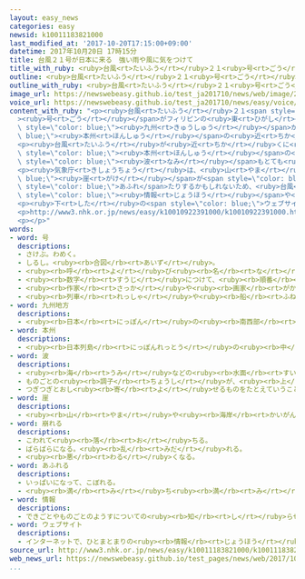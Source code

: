 ```yaml
---
layout: easy_news
categories: easy
newsid: k10011183821000
last_modified_at: '2017-10-20T17:15:00+09:00'
datetime: 2017年10月20日 17時15分
title: 台風２１号が日本に来る　強い雨や風に気をつけて
title_with_ruby: <ruby>台風<rt>たいふう</rt></ruby>２１<ruby>号<rt>ごう</rt></ruby>が<ruby>日本<rt>にっぽん</rt></ruby>に<ruby>来<rt>く</rt></ruby>る　<ruby>強<rt>つよ</rt></ruby>い<ruby>雨<rt>あめ</rt></ruby>や<ruby>風<rt>かぜ</rt></ruby>に<ruby>気<rt>き</rt></ruby>をつけて
outline: <ruby>台風<rt>たいふう</rt></ruby>２１<ruby>号<rt>ごう</rt></ruby>がフィリピンの<ruby>東<rt>ひがし</rt></ruby>の<ruby>海<rt>うみ</rt></ruby>から、<ruby>北<rt>きた</rt></ruby>に<ruby>向<rt>む</rt></ruby>かって<ruby>進<rt>すす</rt></ruby>んでいます。
outline_with_ruby: <ruby>台風<rt>たいふう</rt></ruby>２１<ruby>号<rt>ごう</rt></ruby>がフィリピンの<ruby>東<rt>ひがし</rt></ruby>の<ruby>海<rt>うみ</rt></ruby>から、<ruby>北<rt>きた</rt></ruby>に<ruby>向<rt>む</rt></ruby>かって<ruby>進<rt>すす</rt></ruby>んでいます。
image_url: https://newswebeasy.github.io/test_ja201710/news/web/image/2017/10/20/K10011183821_1710201214_1710201216_01_03.jpg
voice_url: https://newswebeasy.github.io/test_ja201710/news/easy/voice/2017/10/20/k10011183821000.mp3
content_with_ruby: "<p><ruby>台風<rt>たいふう</rt></ruby>２１<span style=\"color: blue;\"\
  ><ruby>号<rt>ごう</rt></ruby></span>がフィリピンの<ruby>東<rt>ひがし</rt></ruby>の<ruby>海<rt>うみ</rt></ruby>から、<ruby>北<rt>きた</rt></ruby>に<ruby>向<rt>む</rt></ruby>かって<ruby>進<rt>すす</rt></ruby>んでいます。<ruby>台風<rt>たいふう</rt></ruby>はこれからもっと<ruby>強<rt>つよ</rt></ruby>くなって、２１<ruby>日<rt>にち</rt></ruby>の<ruby>夕方<rt>ゆうがた</rt></ruby>ごろ、<ruby>沖縄県<rt>おきなわけん</rt></ruby>の<ruby>大東島<rt>だいとうじま</rt></ruby><ruby>地方<rt>ちほう</rt></ruby>の<ruby>近<rt>ちか</rt></ruby>くに<ruby>来<rt>き</rt></ruby>そうです。そして２２<ruby>日<rt>にち</rt></ruby>から２３<ruby>日<rt>にち</rt></ruby>の<ruby>間<rt>あいだ</rt></ruby>に、<span\
  \ style=\"color: blue;\"><ruby>九州<rt>きゅうしゅう</rt></ruby></span>から<span style=\"color:\
  \ blue;\"><ruby>本州<rt>ほんしゅう</rt></ruby></span>の<ruby>近<rt>ちか</rt></ruby>くに<ruby>来<rt>き</rt></ruby>そうです。</p>\n\
  <p><ruby>台風<rt>たいふう</rt></ruby>が<ruby>近<rt>ちか</rt></ruby>くに<ruby>来<rt>く</rt></ruby>ると、<ruby>沖縄県<rt>おきなわけん</rt></ruby>から<span\
  \ style=\"color: blue;\"><ruby>本州<rt>ほんしゅう</rt></ruby></span>の<ruby>広<rt>ひろ</rt></ruby>い<ruby>場所<rt>ばしょ</rt></ruby>で、とても<ruby>強<rt>つよ</rt></ruby>い<ruby>雨<rt>あめ</rt></ruby>がたくさん<ruby>降<rt>ふ</rt></ruby>る<ruby>心配<rt>しんぱい</rt></ruby>があります。<ruby>風<rt>かぜ</rt></ruby>もとても<ruby>強<rt>つよ</rt></ruby>くなって、<ruby>海<rt>うみ</rt></ruby>の<span\
  \ style=\"color: blue;\"><ruby>波<rt>なみ</rt></ruby></span>もとても<ruby>高<rt>たか</rt></ruby>くなります。</p>\n\
  <p><ruby>気象庁<rt>きしょうちょう</rt></ruby>は、<ruby>山<rt>やま</rt></ruby>や<span style=\"color:\
  \ blue;\"><ruby>崖<rt>がけ</rt></ruby></span>が<span style=\"color: blue;\"><ruby>崩<rt>くず</rt></ruby>れ</span>たり、<ruby>川<rt>かわ</rt></ruby>の<ruby>水<rt>みず</rt></ruby>が<span\
  \ style=\"color: blue;\">あふれ</span>たりするかもしれないため、<ruby>台風<rt>たいふう</rt></ruby>の<ruby>新<rt>あたら</rt></ruby>しい<span\
  \ style=\"color: blue;\"><ruby>情報<rt>じょうほう</rt></ruby></span>や<ruby>天気予報<rt>てんきよほう</rt></ruby>をよく<ruby>見<rt>み</rt></ruby>てほしいと<ruby>言<rt>い</rt></ruby>っています。</p>\n\
  <p><ruby>下<rt>した</rt></ruby>の<span style=\"color: blue;\">ウェブサイト</span>には、<ruby>台風<rt>たいふう</rt></ruby>が<ruby>近<rt>ちか</rt></ruby>くに<ruby>来<rt>き</rt></ruby>たときに<ruby>気<rt>き</rt></ruby>をつけることがやさしい<ruby>日本語<rt>にほんご</rt></ruby>で<ruby>書<rt>か</rt></ruby>いてあります。</p>\n\
  <p>http://www3.nhk.or.jp/news/easy/k10010922391000/k10010922391000.html</p>\n<p></p>\n\
  <p></p>"
words:
- word: 号
  descriptions:
  - さけぶ。わめく。
  - しるし。<ruby><rb>合図</rb><rt>あいず</rt></ruby>。
  - <ruby><rb>呼</rb><rt>よ</rt></ruby>び<ruby><rb>名</rb><rt>な</rt></ruby>。
  - <ruby><rb>数字</rb><rt>すうじ</rt></ruby>につけて、<ruby><rb>順番</rb><rt>じゅんばん</rt></ruby>を<ruby><rb>表</rb><rt>あらわ</rt></ruby>す。
  - <ruby><rb>作家</rb><rt>さっか</rt></ruby>や<ruby><rb>画家</rb><rt>がか</rt></ruby>などが、<ruby><rb>本名</rb><rt>ほんみょう</rt></ruby>のほかにつける<ruby><rb>名前</rb><rt>なまえ</rt></ruby>。
  - <ruby><rb>列車</rb><rt>れっしゃ</rt></ruby>や<ruby><rb>船</rb><rt>ふね</rt></ruby>などの<ruby><rb>名前</rb><rt>なまえ</rt></ruby>のあとにつけることば。
- word: 九州地方
  descriptions:
  - <ruby><rb>日本</rb><rt>にっぽん</rt></ruby>の<ruby><rb>南西部</rb><rt>なんせいぶ</rt></ruby>にある<ruby><rb>地方</rb><rt>ちほう</rt></ruby>。<ruby><rb>福岡</rb><rt>ふくおか</rt></ruby>・<ruby><rb>佐賀</rb><rt>さが</rt></ruby>・<ruby><rb>長崎</rb><rt>ながさき</rt></ruby>・<ruby><rb>熊本</rb><rt>くまもと</rt></ruby>・<ruby><rb>大分</rb><rt>おおいた</rt></ruby>・<ruby><rb>宮崎</rb><rt>みやざき</rt></ruby>・<ruby><rb>鹿児島</rb><rt>かごしま</rt></ruby>・<ruby><rb>沖縄</rb><rt>おきなわ</rt></ruby>の八<ruby><rb>県</rb><rt>けん</rt></ruby>がある。
- word: 本州
  descriptions:
  - <ruby><rb>日本列島</rb><rt>にっぽんれっとう</rt></ruby>の<ruby><rb>中</rb><rt>なか</rt></ruby>で、いちばん<ruby><rb>大</rb><rt>おお</rt></ruby>きい<ruby><rb>島</rb><rt>しま</rt></ruby>。
- word: 波
  descriptions:
  - <ruby><rb>海</rb><rt>うみ</rt></ruby>などの<ruby><rb>水面</rb><rt>すいめん</rt></ruby>が、<ruby><rb>高</rb><rt>たか</rt></ruby>くなったり<ruby><rb>低</rb><rt>ひく</rt></ruby>くなったりすること。また、<ruby><rb>水面</rb><rt>すいめん</rt></ruby>が<ruby><rb>高</rb><rt>たか</rt></ruby>く<ruby><rb>盛</rb><rt>も</rt></ruby>り<ruby><rb>上</rb><rt>あ</rt></ruby>がっている<ruby><rb>所</rb><rt>ところ</rt></ruby>。
  - ものごとの<ruby><rb>調子</rb><rt>ちょうし</rt></ruby>が、<ruby><rb>上</rb><rt>あ</rt></ruby>がったり<ruby><rb>下</rb><rt>さ</rt></ruby>がったり、また、よくなったり<ruby><rb>悪</rb><rt>わる</rt></ruby>くなったりすること。
  - つぎつぎとおし<ruby><rb>寄</rb><rt>よ</rt></ruby>せるものをたとえていうことば。
- word: 崖
  descriptions:
  - <ruby><rb>山</rb><rt>やま</rt></ruby>や<ruby><rb>海岸</rb><rt>かいがん</rt></ruby>などの、けずり<ruby><rb>取</rb><rt>と</rt></ruby>られて<ruby><rb>険</rb><rt>けわ</rt></ruby>しい<ruby><rb>所</rb><rt>ところ</rt></ruby>。
- word: 崩れる
  descriptions:
  - こわれて<ruby><rb>落</rb><rt>お</rt></ruby>ちる。
  - ばらばらになる。<ruby><rb>乱</rb><rt>みだ</rt></ruby>れる。
  - <ruby><rb>悪</rb><rt>わる</rt></ruby>くなる。
- word: あふれる
  descriptions:
  - いっぱいになって、こぼれる。
  - <ruby><rb>満</rb><rt>み</rt></ruby>ち<ruby><rb>満</rb><rt>み</rt></ruby>ちている。いっぱいである。
- word: 情報
  descriptions:
  - できごとやものごとのようすについての<ruby><rb>知</rb><rt>し</rt></ruby>らせ。
- word: ウェブサイト
  descriptions:
  - インターネットで、ひとまとまりの<ruby><rb>情報</rb><rt>じょうほう</rt></ruby>が<ruby><rb>置</rb><rt>お</rt></ruby>かれている<ruby><rb>場所</rb><rt>ばしょ</rt></ruby>。サイト。
source_url: http://www3.nhk.or.jp/news/easy/k10011183821000/k10011183821000.html
web_news_url: https://newswebeasy.github.io/test_pages/news/web/2017/10/20/台風21号-あす大東島地方に接近-広範囲で大荒れに
...
```

